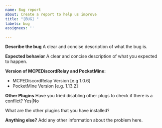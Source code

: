 ```yaml
---
name: Bug report
about: Create a report to help us improve
title: "[BUG] "
labels: bug
assignees: ''

---
```


**Describe the bug**
A clear and concise description of what the bug is.

**Expected behavior**
A clear and concise description of what you expected to happen.

**Version of MCPEDiscordRelay and PocketMine:**
 - MCPEDiscordRelay Version [e.g 1.0.6]
 - PocketMine Version [e.g. 1.13.2]

**Other Plugins**
Have you tried disabling other plugs to check if there is a conflict? Yes|No

What are the other plugins that you have installed?


**Anything else?**
Add any other information about the problem here.
